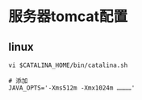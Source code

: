 # 服务器tomcat配置

## linux 
```
vi $CATALINA_HOME/bin/catalina.sh

# 添加
JAVA_OPTS='-Xms512m -Xmx1024m …………'
```
